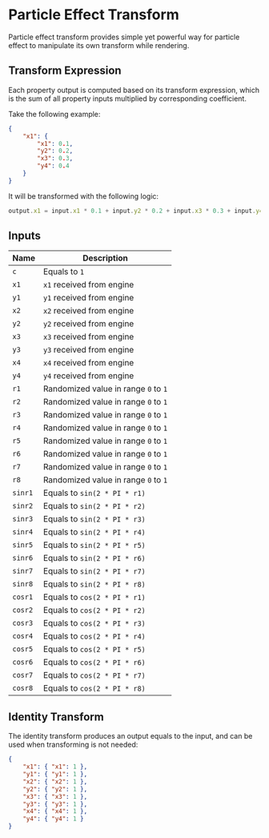 # Particle Effect Transform

Particle effect transform provides simple yet powerful way for particle effect to manipulate its own transform while rendering.

## Transform Expression

Each property output is computed based on its transform expression, which is the sum of all property inputs multiplied by corresponding coefficient.

Take the following example:

```json
{
    "x1": {
        "x1": 0.1,
        "y2": 0.2,
        "x3": 0.3,
        "y4": 0.4
    }
}
```

It will be transformed with the following logic:

```ts
output.x1 = input.x1 * 0.1 + input.y2 * 0.2 + input.x3 * 0.3 + input.y4 * 0.4
```

## Inputs

| Name    | Description                          |
| ------- | ------------------------------------ |
| `c`     | Equals to `1`                        |
| `x1`    | `x1` received from engine            |
| `y1`    | `y1` received from engine            |
| `x2`    | `x2` received from engine            |
| `y2`    | `y2` received from engine            |
| `x3`    | `x3` received from engine            |
| `y3`    | `y3` received from engine            |
| `x4`    | `x4` received from engine            |
| `y4`    | `y4` received from engine            |
| `r1`    | Randomized value in range `0` to `1` |
| `r2`    | Randomized value in range `0` to `1` |
| `r3`    | Randomized value in range `0` to `1` |
| `r4`    | Randomized value in range `0` to `1` |
| `r5`    | Randomized value in range `0` to `1` |
| `r6`    | Randomized value in range `0` to `1` |
| `r7`    | Randomized value in range `0` to `1` |
| `r8`    | Randomized value in range `0` to `1` |
| `sinr1` | Equals to `sin(2 * PI * r1)`         |
| `sinr2` | Equals to `sin(2 * PI * r2)`         |
| `sinr3` | Equals to `sin(2 * PI * r3)`         |
| `sinr4` | Equals to `sin(2 * PI * r4)`         |
| `sinr5` | Equals to `sin(2 * PI * r5)`         |
| `sinr6` | Equals to `sin(2 * PI * r6)`         |
| `sinr7` | Equals to `sin(2 * PI * r7)`         |
| `sinr8` | Equals to `sin(2 * PI * r8)`         |
| `cosr1` | Equals to `cos(2 * PI * r1)`         |
| `cosr2` | Equals to `cos(2 * PI * r2)`         |
| `cosr3` | Equals to `cos(2 * PI * r3)`         |
| `cosr4` | Equals to `cos(2 * PI * r4)`         |
| `cosr5` | Equals to `cos(2 * PI * r5)`         |
| `cosr6` | Equals to `cos(2 * PI * r6)`         |
| `cosr7` | Equals to `cos(2 * PI * r7)`         |
| `cosr8` | Equals to `cos(2 * PI * r8)`         |

## Identity Transform

The identity transform produces an output equals to the input, and can be used when transforming is not needed:

```json
{
    "x1": { "x1": 1 },
    "y1": { "y1": 1 },
    "x2": { "x2": 1 },
    "y2": { "y2": 1 },
    "x3": { "x3": 1 },
    "y3": { "y3": 1 },
    "x4": { "x4": 1 },
    "y4": { "y4": 1 }
}
```
